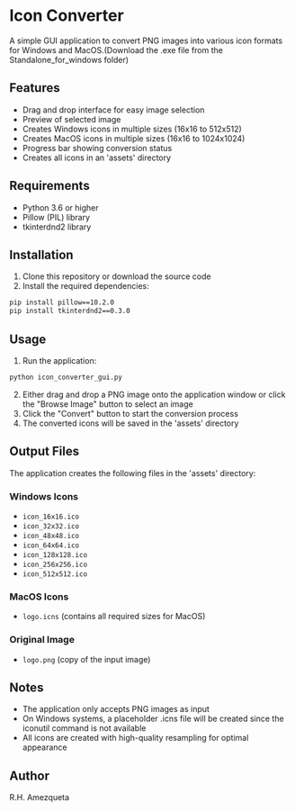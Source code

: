 # Icon Converter

A simple GUI application to convert PNG images into various icon formats for Windows and MacOS.(Download the .exe file from the Standalone_for_windows folder)

## Features

- Drag and drop interface for easy image selection
- Preview of selected image
- Creates Windows icons in multiple sizes (16x16 to 512x512)
- Creates MacOS icons in multiple sizes (16x16 to 1024x1024)
- Progress bar showing conversion status
- Creates all icons in an 'assets' directory

## Requirements

- Python 3.6 or higher
- Pillow (PIL) library
- tkinterdnd2 library

## Installation

1. Clone this repository or download the source code
2. Install the required dependencies:
```bash
pip install pillow==10.2.0
pip install tkinterdnd2==0.3.0
```

## Usage

1. Run the application:
```bash
python icon_converter_gui.py
```

2. Either drag and drop a PNG image onto the application window or click the "Browse Image" button to select an image
3. Click the "Convert" button to start the conversion process
4. The converted icons will be saved in the 'assets' directory

## Output Files

The application creates the following files in the 'assets' directory:

### Windows Icons
- `icon_16x16.ico`
- `icon_32x32.ico`
- `icon_48x48.ico`
- `icon_64x64.ico`
- `icon_128x128.ico`
- `icon_256x256.ico`
- `icon_512x512.ico`

### MacOS Icons
- `logo.icns` (contains all required sizes for MacOS)

### Original Image
- `logo.png` (copy of the input image)

## Notes

- The application only accepts PNG images as input
- On Windows systems, a placeholder .icns file will be created since the iconutil command is not available
- All icons are created with high-quality resampling for optimal appearance

## Author

R.H. Amezqueta 
